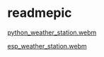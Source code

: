 # readmepic

[python_weather_station.webm](https://user-images.githubusercontent.com/20814332/208314904-a2f81b3f-57e3-492c-a7a0-a2db81c38456.webm)


[esp_weather_station.webm](https://user-images.githubusercontent.com/20814332/208315059-cba2227f-f94a-4d97-af5e-2e5444b86769.webm)

